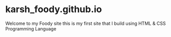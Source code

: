 # karsh_foody.github.io
Welcome to my Foody site this is my first site that I build using HTML & CSS Programming Language 
